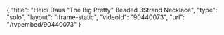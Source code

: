 {
    "title": "Heidi Daus \"The Big Pretty\" Beaded 3Strand Necklace",
    "type": "solo",
    "layout": "iframe-static",
    "videoId": "90440073",
    "url": "\/tvpembed\/90440073"
}